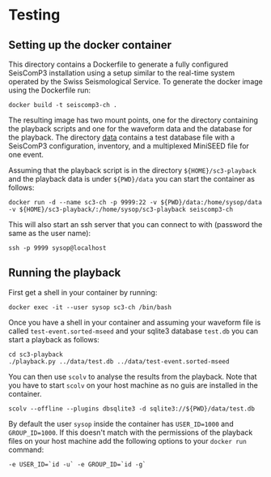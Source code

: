 # Testing
## Setting up the docker container

This directory contains a Dockerfile to generate a fully configured SeisComP3
installation using a setup similar to the real-time system operated by the
Swiss Seismological Service. To generate the docker image using the Dockerfile
run:

```
docker build -t seiscomp3-ch .
```

The resulting image has two mount points, one for the directory containing the
playback scripts and one for the waveform data and the database for the
playback. The directory [data](data/) contains a test database file with a
SeisComP3 configuration, inventory, and a multiplexed MiniSEED file for one
event.

Assuming that the playback script is in the directory
`${HOME}/sc3-playback` and the playback data is under `${PWD}/data` you can
start the container as follows:

```
docker run -d --name sc3-ch -p 9999:22 -v ${PWD}/data:/home/sysop/data -v ${HOME}/sc3-playback/:/home/sysop/sc3-playback seiscomp3-ch
```

This will also start an ssh server that you can connect to with (password the
same as the user name):

```
ssh -p 9999 sysop@localhost
```

## Running the playback
First get a shell in your container by running:
```
docker exec -it --user sysop sc3-ch /bin/bash
```

Once you have a shell in your container and assuming your waveform file is
called `test-event.sorted-mseed` and your sqlite3 database `test.db` you can
start a playback as follows:
```
cd sc3-playback
./playback.py ../data/test.db ../data/test-event.sorted-mseed
```
You can then use `scolv` to analyse the results from the playback. Note that you
have to start `scolv` on your host machine as no guis are installed in the
container.

```
scolv --offline --plugins dbsqlite3 -d sqlite3://${PWD}/data/test.db
```
By default the user `sysop` inside the container has `USER_ID=1000` and
`GROUP_ID=1000`. If this doesn't match with the permissions of the playback
files on your host machine add the following options to your `docker run`
command:
```
-e USER_ID=`id -u` -e GROUP_ID=`id -g`
```
